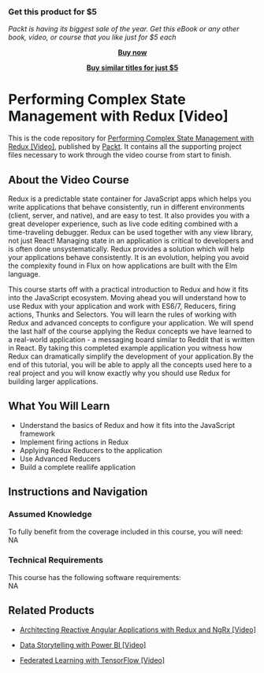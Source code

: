 
### Get this product for $5

<i>Packt is having its biggest sale of the year. Get this eBook or any other book, video, or course that you like just for $5 each</i>


<b><p align='center'>[Buy now](https://packt.link/9781788475426)</p></b>


<b><p align='center'>[Buy similar titles for just $5](https://subscription.packtpub.com/search)</p></b>


# Performing Complex State Management with Redux [Video]
This is the code repository for [Performing Complex State Management with Redux [Video]](https://www.packtpub.com/web-development/performing-complex-state-management-redux-video?utm_source=github&utm_medium=repository&utm_campaign=9781788475426), published by [Packt](https://www.packtpub.com/?utm_source=github). It contains all the supporting project files necessary to work through the video course from start to finish.
## About the Video Course
Redux is a predictable state container for JavaScript apps which helps you write applications that behave consistently, run in different environments (client, server, and native), and are easy to test. It also provides you with a great developer experience, such as live code editing combined with a time-traveling debugger. Redux can be used together with any view library, not just React! Managing state in an application is critical to developers and is often done unsystematically. Redux provides a solution which will help your applications behave consistently. It is an evolution, helping you avoid the complexity found in Flux on how applications are built with the Elm language.

This course starts off with a practical introduction to Redux and how it fits into the JavaScript ecosystem. Moving ahead you will understand how to use Redux with your application and work with ES6/7, Reducers, firing actions, Thunks and Selectors. You will learn the rules of working with Redux and advanced concepts to configure your application. We will spend the last half of the course applying the Redux concepts we have learned to a real-world application - a messaging board similar to Reddit that is written in React. By taking this completed example application you witness how Redux can dramatically simplify the development of your application.By the end of this tutorial, you will be able to apply all the concepts used here to a real project and you will know exactly why you should use Redux for building larger applications.

<H2>What You Will Learn</H2>
<DIV class=book-info-will-learn-text>
<UL>
<LI>Understand the basics of Redux and how it fits into the JavaScript framework 
<LI>Implement firing actions in Redux 
<LI>Applying Redux Reducers to the application 
<LI>Use Advanced Reducers 
<LI>Build a complete reallife application </LI></UL></DIV>

## Instructions and Navigation
### Assumed Knowledge
To fully benefit from the coverage included in this course, you will need:<br/>
NA
### Technical Requirements
This course has the following software requirements:<br/>
NA

## Related Products
* [Architecting Reactive Angular Applications with Redux and NgRx [Video]]()

* [Data Storytelling with Power BI [Video]]()

* [Federated Learning with TensorFlow [Video]]()


